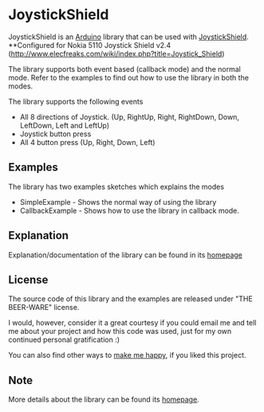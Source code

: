 # JoystickShield

JoystickShield is an [Arduino](http://arduino.cc) library that can be used with [JoystickShield](http://www.sparkfun.com/products/9760).
**Configured for Nokia 5110 Joystick Shield v2.4 (http://www.elecfreaks.com/wiki/index.php?title=Joystick_Shield)

The library supports both event based (callback mode) and the normal mode. Refer to the examples to find out how to use the library in both the modes.

The library supports the following events

*   All 8 directions of Joystick. (Up, RightUp, Right, RightDown, Down, LeftDown, Left and LeftUp)
*   Joystick button press
*   All 4 button press (Up, Right, Down, Left)

## Examples

The library has two examples sketches which explains the modes

*   SimpleExample - Shows the normal way of using the library
*   CallbackExample - Shows how to use the library in callback mode.

## Explanation

Explanation/documentation of the library can be found in its [homepage](http://hardwarefun.com/projects/joystick-shield)

## License

The source code of this library and the examples are released under "THE BEER-WARE" license.

I would, however, consider it a great courtesy if you could email me and tell me about your project and how this code was used, just for my own continued personal gratification :)

You can also find other ways to [make me happy](http://sudarmuthu.com/if-you-wanna-thank-me), if you liked this project.

## Note

More details about the library can be found its [homepage](http://hardwarefun.com/projects/joystick-shield).
